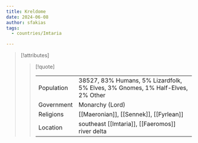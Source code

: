 ```yaml
---
title: Kreldome
date: 2024-06-08
author: sfakias
tags:
  - countries/Imtaria

---
```

> [!attributes]
> 
> > [!quote]
> >
> > | | |
> > | --- | --- |
> > | Population | 38527, 83% Humans, 5% Lizardfolk, 5% Elves, 3% Gnomes, 1% Half-Elves, 2% Other |
> > | Government | Monarchy (Lord) |
> > | Religions | [[Maeronian]], [[Sennek]], [[Fyrlean]] |
> > | Location | southeast [[Imtaria]], [[Faeromos]] river delta |